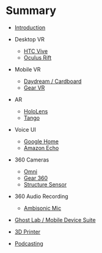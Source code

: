 # Summary

* [Introduction](README.md)

* Desktop VR

	* [HTC Vive](vive.md)
	* [Oculus Rift](oculus.md)

* Mobile VR

	* [Daydream / Cardboard](daydream.md)
	* [Gear VR](gear-vr.md)

* AR

	* [HoloLens](hololens.md)
	* [Tango](tango.md)

* Voice UI

	* [Google Home](google-home.md)
	* [Amazon Echo](echo.md)

* 360 Cameras

	* [Omni](omni.md)
	* [Gear 360](gear-360.md)
	* [Structure Sensor](structure-sensor.md)

* 360 Audio Recording
	* [Ambisonic Mic](ambisonic-mic.md)

* [Ghost Lab / Mobile Device Suite](ghostlab.md)

* [3D Printer](3d-printer.md)

* [Podcasting](podcast.md)
